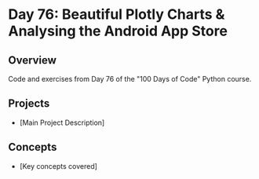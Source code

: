 # Day 76: Beautiful Plotly Charts & Analysing the Android App Store

## Overview
Code and exercises from Day 76 of the "100 Days of Code" Python course.

## Projects
- [Main Project Description]

## Concepts
- [Key concepts covered]
